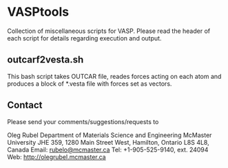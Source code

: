 # VASPtools
Collection of miscellaneous scripts for VASP. Please read the header of each script for details regarding execution and output.

## outcarf2vesta.sh
This bash script takes OUTCAR file, reades forces acting on each atom and produces a block of *.vesta file with forces set as vectors.

## Contact
Please send your comments/suggestions/requests to

  Oleg Rubel
Department of Materials Science and Engineering
McMaster University
JHE 359, 1280 Main Street West, Hamilton, Ontario L8S 4L8, Canada
Email: rubelo@mcmaster.ca
Tel: +1-905-525-9140, ext. 24094
Web: http://olegrubel.mcmaster.ca
